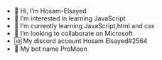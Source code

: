 - 👋 Hi, I’m Hosam-Elsayed
- 👀 I’m interested in learning JavaScript
- 🌱 I’m currently learning JavaScript,html and css
- 💞️ I’m looking to collaborate on Microsoft
- 🆔 My discord account Hosam Elsayed#2564
- 💖 My bot name ProMoon
<!---
Hosam-Elsayed/Hosam-Elsayed is a ✨ special ✨ repository because its `README.md` (this file) appears on your GitHub profile.
You can click the Preview link to take a look at your changes.
--->
